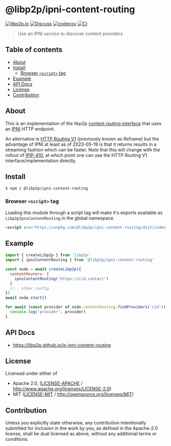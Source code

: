 # @libp2p/ipni-content-routing <!-- omit in toc -->

[![libp2p.io](https://img.shields.io/badge/project-libp2p-yellow.svg?style=flat-square)](http://libp2p.io/)
[![Discuss](https://img.shields.io/discourse/https/discuss.libp2p.io/posts.svg?style=flat-square)](https://discuss.libp2p.io)
[![codecov](https://img.shields.io/codecov/c/github/libp2p/js-ipni-content-routing.svg?style=flat-square)](https://codecov.io/gh/libp2p/js-ipni-content-routing)
[![CI](https://img.shields.io/github/actions/workflow/status/libp2p/js-ipni-content-routing/js-test-and-release.yml?branch=main\&style=flat-square)](https://github.com/libp2p/js-ipni-content-routing/actions/workflows/js-test-and-release.yml?query=branch%3Amain)

> Use an IPNI service to discover content providers

## Table of contents <!-- omit in toc -->

- [About](#about)
- [Install](#install)
  - [Browser `<script>` tag](#browser-script-tag)
- [Example](#example)
- [API Docs](#api-docs)
- [License](#license)
- [Contribution](#contribution)

## About

This is an implementation of the libp2p [content routing interface](https://libp2p.github.io/js-libp2p-interfaces/interfaces/_libp2p_interface_content_routing.ContentRouting.html) that uses an [IPNI](https://github.com/ipni/specs) HTTP endpoint.

An alternative is [HTTP Routing V1](https://github.com/libp2p/js-reframe-content-routing) (previously known as Reframe) but the advantage of IPNI at least as of 2023-05-19 is that it returns results in a streaming fashion which can be faster.  Note that this will change with the rollout of [IPIP-410](https://github.com/ipfs/specs/pull/410), at which point one can use the HTTP Routing V1 interface/implementation directly.

## Install

```console
$ npm i @libp2p/ipni-content-routing
```

### Browser `<script>` tag

Loading this module through a script tag will make it's exports available as `Libp2pIpniContentRouting` in the global namespace.

```html
<script src="https://unpkg.com/@libp2p/ipni-content-routing/dist/index.min.js"></script>
```

## Example

```js
import { createLibp2p } from 'libp2p'
import { ipniContentRouting } from '@libp2p/ipni-content-routing'

const node = await createLibp2p({
  contentRouters: [
    ipniContentRouting('https://cid.contact')
  ]
  //.. other config
})
await node.start()

for await (const provider of node.contentRouting.findProviders('cid')) {
  console.log('provider', provider)
}
```

## API Docs

- <https://libp2p.github.io/js-ipni-content-routing>

## License

Licensed under either of

- Apache 2.0, ([LICENSE-APACHE](LICENSE-APACHE) / <http://www.apache.org/licenses/LICENSE-2.0>)
- MIT ([LICENSE-MIT](LICENSE-MIT) / <http://opensource.org/licenses/MIT>)

## Contribution

Unless you explicitly state otherwise, any contribution intentionally submitted for inclusion in the work by you, as defined in the Apache-2.0 license, shall be dual licensed as above, without any additional terms or conditions.
